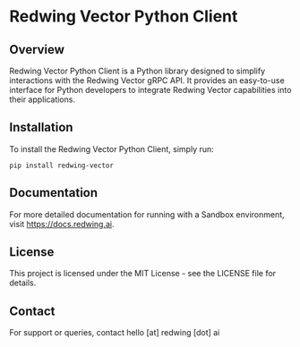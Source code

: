 # Redwing Vector Python Client

## Overview

Redwing Vector Python Client is a Python library designed to simplify interactions with the Redwing Vector gRPC API. It provides an easy-to-use interface for Python developers to integrate Redwing Vector capabilities into their applications.

## Installation

To install the Redwing Vector Python Client, simply run:

```
pip install redwing-vector
```

## Documentation

For more detailed documentation for running with a Sandbox environment, visit https://docs.redwing.ai.

## License

This project is licensed under the MIT License - see the LICENSE file for details.

## Contact

For support or queries, contact hello [at] redwing [dot] ai